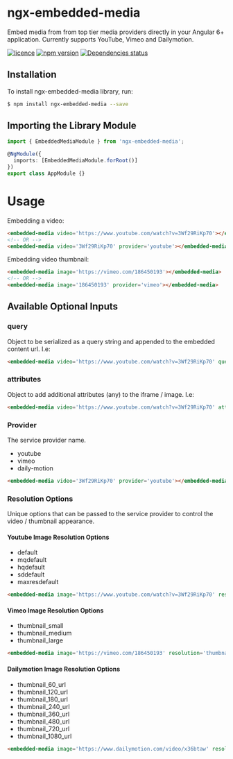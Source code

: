 # ngx-embedded-media

Embed media from from top tier media providers directly in your Angular 6+ application.
Currently supports YouTube, Vimeo and Dailymotion.

[![licence](https://img.shields.io/github/license/bennymeg/ngx-embedded-media.svg)](https://github.com/bennymeg/IsraelPostalServiceAPI/blob/master/LICENSE)
[![npm version](https://img.shields.io/npm/v/ngx-embedded-media.svg)](https://www.npmjs.com/package/ngx-embedded-media)
[![Dependencies status](https://david-dm.org/bennymeg/ngx-embedded-media/status.svg)](https://david-dm.org/bennymeg/ngx-embedded-media)


## Installation

To install ngx-embedded-media library, run:

```bash
$ npm install ngx-embedded-media --save
```

## Importing the Library Module

```typescript
import { EmbeddedMediaModule } from 'ngx-embedded-media';

@NgModule({
  imports: [EmbeddedMediaModule.forRoot()]
})
export class AppModule {}
```

# Usage

Embedding a video:

```html
<embedded-media video='https://www.youtube.com/watch?v=3Wf29RiKp70'></embedded-media>
<!-- OR -->
<embedded-media video='3Wf29RiKp70' provider='youtube'></embedded-media>
```

Embedding video thumbnail:

```html
<embedded-media image='https://vimeo.com/186450193'></embedded-media>
<!-- OR -->
<embedded-media image='186450193' provider='vimeo'></embedded-media>
```

## Available Optional Inputs

### query

Object to be serialized as a query string and appended to the embedded content url. I.e:

```html
<embedded-media video='https://www.youtube.com/watch?v=3Wf29RiKp70' query='{ "portrait": 0, "color": "fdfdfd" }'></embedded-media>
```

### attributes

Object to add additional attributes (any) to the iframe / image. I.e:

```html
<embedded-media video='https://www.youtube.com/watch?v=3Wf29RiKp70' attributes='{ "width": 600, "height": 300 }'></embedded-media>
```

### Provider

The service provider name.

- youtube
- vimeo
- daily-motion

```html
<embedded-media video='3Wf29RiKp70' provider='youtube'></embedded-media>
```

### Resolution Options

Unique options that can be passed to the service provider to control the video / thumbnail appearance. 

#### Youtube Image Resolution Options

- default
- mqdefault
- hqdefault
- sddefault
- maxresdefault

```html
<embedded-media image='https://www.youtube.com/watch?v=3Wf29RiKp70' resolution='mqdefault'></embedded-media>
```

#### Vimeo Image Resolution Options

- thumbnail_small
- thumbnail_medium
- thumbnail_large

```html
<embedded-media image='https://vimeo.com/186450193' resolution='thumbnail_medium'></embedded-media>
```

#### Dailymotion Image Resolution Options

- thumbnail_60_url
- thumbnail_120_url
- thumbnail_180_url
- thumbnail_240_url
- thumbnail_360_url
- thumbnail_480_url
- thumbnail_720_url
- thumbnail_1080_url

```html
<embedded-media image='https://www.dailymotion.com/video/x36btaw' resolution='thumbnail_1080_url'></embedded-media>
```
